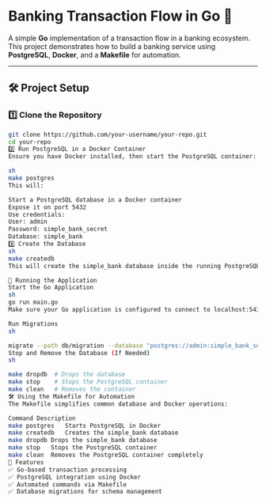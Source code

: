 # **Banking Transaction Flow in Go** 🚀  

A simple **Go** implementation of a transaction flow in a banking ecosystem. This project demonstrates how to build a banking service using **PostgreSQL**, **Docker**, and a **Makefile** for automation.

---

## **🛠 Project Setup**  

### **1️⃣ Clone the Repository**  
```sh
git clone https://github.com/your-username/your-repo.git
cd your-repo
2️⃣ Run PostgreSQL in a Docker Container
Ensure you have Docker installed, then start the PostgreSQL container:

sh
make postgres
This will:

Start a PostgreSQL database in a Docker container
Expose it on port 5432
Use credentials:
User: admin
Password: simple_bank_secret
Database: simple_bank
3️⃣ Create the Database
sh
make createdb
This will create the simple_bank database inside the running PostgreSQL container.

🚀 Running the Application
Start the Go Application
sh
go run main.go
Make sure your Go application is configured to connect to localhost:5432.

Run Migrations
sh

migrate --path db/migration --database "postgres://admin:simple_bank_secret@localhost:5432/simple_bank?sslmode=disable" --verbose up
Stop and Remove the Database (If Needed)
sh

make dropdb  # Drops the database
make stop    # Stops the PostgreSQL container
make clean   # Removes the container
🛠 Using the Makefile for Automation
The Makefile simplifies common database and Docker operations:

Command	Description
make postgres	Starts PostgreSQL in Docker
make createdb	Creates the simple_bank database
make dropdb	Drops the simple_bank database
make stop	Stops the PostgreSQL container
make clean	Removes the PostgreSQL container completely
📌 Features
✅ Go-based transaction processing
✅ PostgreSQL integration using Docker
✅ Automated commands via Makefile
✅ Database migrations for schema management

